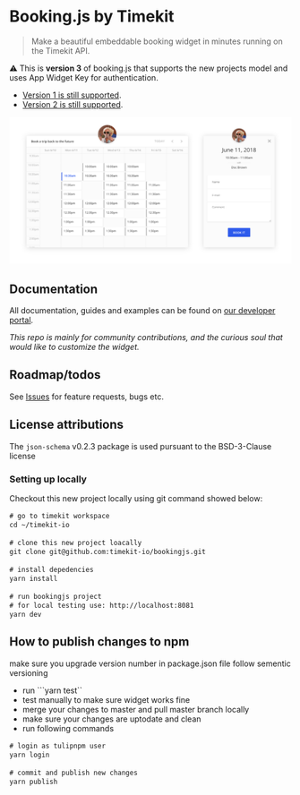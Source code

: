 # Booking.js by Timekit

> Make a beautiful embeddable booking widget in minutes running on the Timekit API.

⚠️ This is **version 3** of booking.js that supports the new projects model and uses App Widget Key for authentication. 

- [Version 1 is still supported](https://github.com/timekit-io/booking-js/tree/master-v1).
- [Version 2 is still supported](https://github.com/timekit-io/booking-js/tree/master-v2).

![Booking.js Screenshot](misc/widget-screenshot.png)

## Documentation

All documentation, guides and examples can be found on [our developer portal](https://developers.timekit.io/v2/docs/booking-widget-v2).

*This repo is mainly for community contributions, and the curious soul that would like to customize the widget.*

## Roadmap/todos

See [Issues](https://github.com/timekit-io/booking-js/issues) for feature requests, bugs etc.

## License attributions

The `json-schema` v0.2.3 package is used pursuant to the BSD-3-Clause license

### Setting up locally

Checkout this new project locally using git command showed below:
```
# go to timekit workspace
cd ~/timekit-io

# clone this new project loacally
git clone git@github.com:timekit-io/bookingjs.git

# install depedencies
yarn install

# run bookingjs project
# for local testing use: http://localhost:8081
yarn dev
```

## How to publish changes to npm
make sure you upgrade version number in package.json file follow sementic versioning
- run ```yarn test``
- test manually to make sure widget works fine
- merge your changes to master and pull master branch locally
- make sure your changes are uptodate and clean
- run following commands

```
# login as tulipnpm user
yarn login

# commit and publish new changes
yarn publish
```